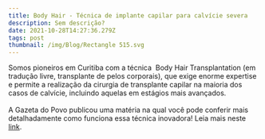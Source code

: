 ```yaml
---
title: Body Hair - Técnica de implante capilar para calvície severa
description: Sem descrição?
date: 2021-10-28T14:27:36.279Z
tags: post
thumbnail: /img/Blog/Rectangle 515.svg 
---
```


Somos pioneiros em Curitiba com a técnica  Body Hair Transplantation (em tradução livre, transplante de pelos corporais), que exige enorme expertise e permite a realização da cirurgia de transplante capilar na maioria dos casos de calvície, incluindo aquelas em estágios mais avançados. 
<br><br>
A Gazeta do Povo publicou uma matéria na qual você pode conferir mais detalhadamente como funciona essa técnica inovadora! Leia mais neste <a href="https://bit.ly/3kYKnd7" target="_blank">link</a>.
